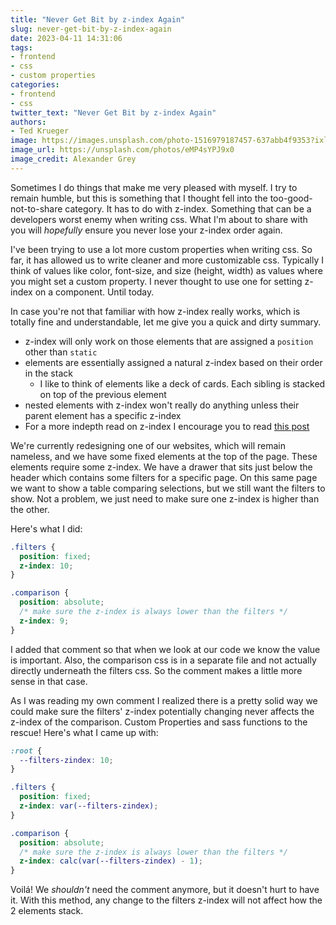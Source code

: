 ```yaml
---
title: "Never Get Bit by z-index Again"
slug: never-get-bit-by-z-index-again
date: 2023-04-11 14:31:06
tags: 
- frontend
- css
- custom properties
categories:
- frontend
- css
twitter_text: "Never Get Bit by z-index Again"
authors: 
- Ted Krueger
image: https://images.unsplash.com/photo-1516979187457-637abb4f9353?ixlib=rb-4.0.3&ixid=MnwxMjA3fDB8MHxwaG90by1wYWdlfHx8fGVufDB8fHx8&auto=format&fit=crop&w=1770&q=80
image_url: https://unsplash.com/photos/eMP4sYPJ9x0
image_credit: Alexander Grey
---
```


Sometimes I do things that make me very pleased with myself. I try to remain humble, but this is something that I thought fell into the too-good-not-to-share category. It has to do with z-index. Something that can be a developers worst enemy when writing css. What I'm about to share with you will _hopefully_ ensure you never lose your z-index order again.

I've been trying to use a lot more custom properties when writing css. So far, it has allowed us to write cleaner and more customizable css. Typically I think of values like color, font-size, and size (height, width) as values where you might set a custom property. I never thought to use one for setting z-index on a component. Until today.

In case you're not that familiar with how z-index really works, which is totally fine and understandable, let me give you a quick and dirty summary. 

- z-index will only work on those elements that are assigned a `position` other than `static`
- elements are essentially assigned a natural z-index based on their order in the stack
  - I like to think of elements like a deck of cards. Each sibling is stacked on top of the previous element
- nested elements with z-index won't really do anything unless their parent element has a specific z-index
- For a more indepth read on z-index I encourage you to read [this post](/z-index-is-confusing/)

We're currently redesigning one of our websites, which will remain nameless, and we have some fixed elements at the top of the page. These elements require some z-index. We have a drawer that sits just below the header which contains some filters for a specific page. On this same page we want to show a table comparing selections, but we still want the filters to show. Not a problem, we just need to make sure one z-index is higher than the other.

Here's what I did:

```css
.filters {
  position: fixed;
  z-index: 10;
}

.comparison {
  position: absolute;
  /* make sure the z-index is always lower than the filters */
  z-index: 9;
}
```

I added that comment so that when we look at our code we know the value is important. Also, the comparison css is in a separate file and not actually directly underneath the filters css. So the comment makes a little more sense in that case. 

As I was reading my own comment I realized there is a pretty solid way we could make sure the filters' z-index potentially changing never affects the z-index of the comparison. Custom Properties and sass functions to the rescue! Here's what I came up with:

```scss
:root {
  --filters-zindex: 10;
}

.filters {
  position: fixed;
  z-index: var(--filters-zindex);
}

.comparison {
  position: absolute;
  /* make sure the z-index is always lower than the filters */
  z-index: calc(var(--filters-zindex) - 1);
}
```

Voilá! We _shouldn't_ need the comment anymore, but it doesn't hurt to have it. With this method, any change to the filters z-index will not affect how the 2 elements stack.
